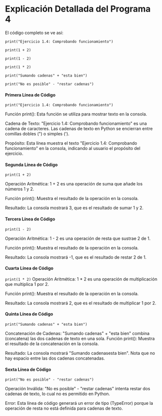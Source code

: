 # Explicación Detallada del Programa 4
El código completo se ve así:

```print("Ejercicio 1.4: Comprobando funcionamiento")```

```print(1 + 2)```

```print(1 - 2)```

```print(1 * 2)```

```print("Sumando cadenas" + "esta bien")```

```print("No es posible" - "restar cadenas")```

#### Primera Línea de Código
```print("Ejercicio 1.4: Comprobando funcionamiento")```

Función print(): Esta función se utiliza para mostrar texto en la consola.

Cadena de Texto: "Ejercicio 1.4: Comprobando funcionamiento" es una cadena de caracteres. Las cadenas de texto en Python se encierran entre comillas dobles (") o simples (').

Propósito: Esta línea muestra el texto "Ejercicio 1.4: Comprobando funcionamiento" en la consola, indicando al usuario el propósito del ejercicio.

#### Segunda Línea de Código
```print(1 + 2)```

Operación Aritmética: 1 + 2 es una operación de suma que añade los números 1 y 2.

Función print(): Muestra el resultado de la operación en la consola.

Resultado: La consola mostrará 3, que es el resultado de sumar 1 y 2.

#### Tercera Línea de Código
```print(1 - 2)```

Operación Aritmética: 1 - 2 es una operación de resta que sustrae 2 de 1.

Función print(): Muestra el resultado de la operación en la consola.

Resultado: La consola mostrará -1, que es el resultado de restar 2 de 1.

#### Cuarta Línea de Código
```print(1 * 2)```
Operación Aritmética: 1 * 2 es una operación de multiplicación que multiplica 1 por 2.

Función print(): Muestra el resultado de la operación en la consola.

Resultado: La consola mostrará 2, que es el resultado de multiplicar 1 por 2.

#### Quinta Línea de Código
```print("Sumando cadenas" + "esta bien")```

Concatenación de Cadenas: "Sumando cadenas" + "esta bien" combina (concatena) las dos cadenas de texto en una sola.
Función print(): Muestra el resultado de la concatenación en la consola.

Resultado: La consola mostrará "Sumando cadenasesta bien". Nota que no hay espacio entre las dos cadenas concatenadas.

#### Sexta Línea de Código
```print("No es posible" - "restar cadenas")```

Operación Inválida: "No es posible" - "restar cadenas" intenta restar dos cadenas de texto, lo cual no es permitido en Python.

Error: Esta línea de código generará un error de tipo (TypeError) porque la operación de resta no está definida para cadenas de texto.

